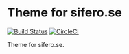 Theme for sifero.se
===============================

[![Build Status](https://travis-ci.org/desinax/theme-sifero.se.svg?branch=master)](https://travis-ci.org/desinax/theme-sifero.se)
[![CircleCI](https://circleci.com/gh/desinax/theme-sifero.se.svg?style=svg)](https://circleci.com/gh/desinax/theme-sifero.se)

Theme for sifero.se.
